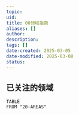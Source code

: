 ```yaml
---
topic: 
uid: 
title: 00领域指南
aliases: []
author: 
description: 
tags: []
date-created: 2025-03-05
date-modified: 2025-03-08
status: 
---
```


## 已关注的领域

```dataview
TABLE
FROM "20-AREAS"
```
